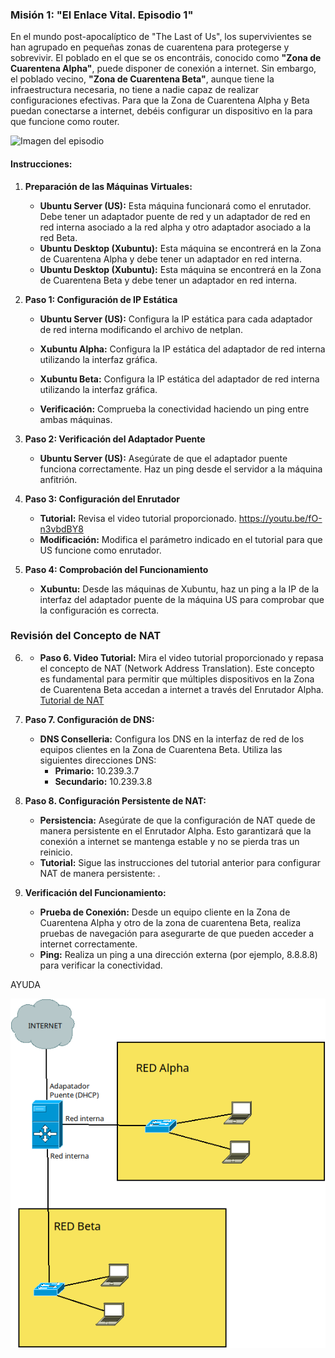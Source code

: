 ### Misión 1: **"El Enlace Vital. Episodio 1"**

En el mundo post-apocalíptico de "The Last of Us", los supervivientes se han agrupado en pequeñas zonas de cuarentena para protegerse y sobrevivir. El poblado en el que se os encontráis, conocido como **"Zona de Cuarentena Alpha"**, puede disponer de conexión a internet. Sin embargo, el poblado vecino, **"Zona de Cuarentena Beta"**, aunque tiene la infraestructura necesaria, no tiene a nadie capaz de realizar configuraciones efectivas. Para que la Zona de Cuarentena Alpha y Beta puedan conectarse a internet, debéis configurar un dispositivo en la para que funcione como router.



![Imagen del episodio](./img/p1.jfif)

#### Instrucciones:

1. **Preparación de las Máquinas Virtuales:**
   - **Ubuntu Server (US):** Esta máquina funcionará como el enrutador. Debe tener un adaptador puente de red y un adaptador de red en red interna asociado a la red alpha y otro adaptador asociado a la red Beta.
   - **Ubuntu Desktop (Xubuntu):** Esta máquina se encontrerá en la Zona de Cuarentena Alpha y debe tener un adaptador en red interna.
   - **Ubuntu Desktop (Xubuntu):** Esta máquina se encontrerá en la Zona de Cuarentena Beta y debe tener un adaptador en red interna.


2. **Paso 1: Configuración de IP Estática**
   - **Ubuntu Server (US):** Configura la IP estática para cada adaptador de red interna modificando el archivo de netplan.
   - **Xubuntu Alpha:** Configura la IP estática del adaptador de red interna utilizando la interfaz gráfica.
   - **Xubuntu Beta:** Configura la IP estática del adaptador de red interna utilizando la interfaz gráfica.

   - **Verificación:** Comprueba la conectividad haciendo un ping entre ambas máquinas.

3. **Paso 2: Verificación del Adaptador Puente**
   - **Ubuntu Server (US):** Asegúrate de que el adaptador puente funciona correctamente. Haz un ping desde el servidor a la máquina anfitrión.

4. **Paso 3: Configuración del Enrutador**
   - **Tutorial:** Revisa el video tutorial proporcionado. https://youtu.be/fO-n3vbdBY8
   - **Modificación:** Modifica el parámetro indicado en el tutorial para que US funcione como enrutador.

5. **Paso 4: Comprobación del Funcionamiento**
   - **Xubuntu:** Desde las máquinas de Xubuntu, haz un ping a la IP de la interfaz del adaptador puente de la máquina US para comprobar que la configuración es correcta.



### Revisión del Concepto de NAT
6.  - **Paso 6. Video Tutorial:** Mira el video tutorial proporcionado y repasa el concepto de NAT (Network Address Translation). Este concepto es fundamental para permitir que múltiples dispositivos en la Zona de Cuarentena Beta accedan a internet a través del Enrutador Alpha.
   [Tutorial de NAT](https://youtu.be/sGdhakDeQyo)

7. **Paso 7. Configuración de DNS:**
   - **DNS Conselleria:** Configura los DNS en la interfaz de red de los equipos clientes en la Zona de Cuarentena Beta. Utiliza las siguientes direcciones DNS:
     - **Primario:** 10.239.3.7
     - **Secundario:** 10.239.3.8

8. **Paso 8. Configuración Persistente de NAT:**
   - **Persistencia:** Asegúrate de que la configuración de NAT quede de manera persistente en el Enrutador Alpha. Esto garantizará que la conexión a internet se mantenga estable y no se pierda tras un reinicio.
   - **Tutorial:** Sigue las instrucciones del tutorial anterior para configurar NAT de manera persistente: .

9. **Verificación del Funcionamiento:**
   - **Prueba de Conexión:** Desde un equipo cliente en la Zona de Cuarentena Alpha y otro de la zona de cuarentena Beta, realiza pruebas de navegación para asegurarte de que pueden acceder a internet correctamente.
   - **Ping:** Realiza un ping a una dirección externa (por ejemplo, 8.8.8.8) para verificar la conectividad.



AYUDA

![Esquema](./img/virtual_box.png)
